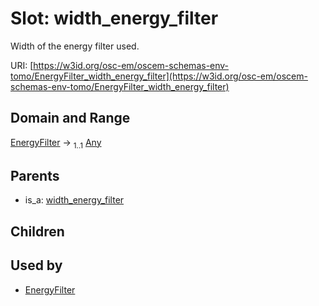 
# Slot: width_energy_filter

Width of the energy filter used.

URI: [https://w3id.org/osc-em/oscem-schemas-env-tomo/EnergyFilter_width_energy_filter](https://w3id.org/osc-em/oscem-schemas-env-tomo/EnergyFilter_width_energy_filter)


## Domain and Range

[EnergyFilter](EnergyFilter.md) &#8594;  <sub>1..1</sub> [Any](Any.md)

## Parents

 *  is_a: [width_energy_filter](width_energy_filter.md)

## Children


## Used by

 * [EnergyFilter](EnergyFilter.md)
